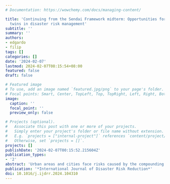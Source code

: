 ```yaml
---
# Documentation: https://wowchemy.com/docs/managing-content/

title: 'Continuing from the Sendai Framework midterm: Opportunities for urban digital
  twins in disaster risk management'
subtitle: ''
summary: ''
authors:
- edgardo
- filip
tags: []
categories: []
date: '2024-02-07'
lastmod: 2024-02-07T08:15:54+08:00
featured: false
draft: false

# Featured image
# To use, add an image named `featured.jpg/png` to your page's folder.
# Focal points: Smart, Center, TopLeft, Top, TopRight, Left, Right, BottomLeft, Bottom, BottomRight.
image:
  caption: ''
  focal_point: ''
  preview_only: false

# Projects (optional).
#   Associate this post with one or more of your projects.
#   Simply enter your project's folder or file name without extension.
#   E.g. `projects = ["internal-project"]` references `content/project/deep-learning/index.md`.
#   Otherwise, set `projects = []`.
projects: []
publishDate: '2024-02-07T00:15:52.215604Z'
publication_types:
- '2'
abstract: 'Urban areas and cities face risks caused by the compounding impacts of urbanization and increasing frequency of disasters. The importance of implementing disaster risk management integrated with strategies to achieve sustainable urban development is highlighted by the United Nations Office for Disaster Risk Reduction (UNDRR) through the Sendai Framework for Disaster Risk Reduction 2015–2030 (SFDRR), which provides guidelines for monitoring and reporting the implementation of disaster risk reduction strategies towards resilience and sustainability. In this paper, we present a systematic review of the studies on urban disaster risk management since the Sendai Framework’s adoption in 2015 until 2022—at its midterm—identifying implementation challenges that urban digital twins can possibly address. Our study involved two stages. First, a scoping review looked at the profile of journal articles and their research trends on the topic. Second, 141 publications were selected for full-text review and synthesis within the context of the Sendai Framework priorities of action. In these studies, research on urban resilience has gained increased attention, but the importance of risk assessment is still highlighted as one of the critical process of disaster risk management. Overall, the reviewed studies reveal the complexity of disaster risk and management—requiring research considerations in different facets of: multi-dimension, multi-scale, multi-stakeholder, multi-hazard, and multi-perspective. Research directions show opportunities for urban digital twins in disaster risk management—particularly, as the integrating framework and platform of urban systems and disaster risk management processes.'
publication: '*International Journal of Disaster Risk Reduction*'
doi: 10.1016/j.ijdrr.2024.104310
---
```

